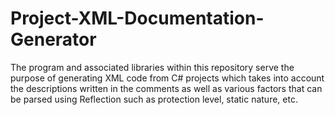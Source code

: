 # Project-XML-Documentation-Generator

The program and associated libraries within this repository serve the purpose of generating XML code from C# projects which takes into account the descriptions written in the comments as well as various factors that can be parsed using Reflection such as protection level, static nature, etc.
